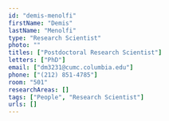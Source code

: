 ```yaml
---
id: "demis-menolfi"
firstName: "Demis"
lastName: "Menolfi"
type: "Research Scientist"
photo: ""
titles: ["Postdoctoral Research Scientist"]
letters: ["PhD"]
email: ["dm3231@cumc.columbia.edu"]
phone: ["(212) 851-4785"]
room: "501"
researchAreas: []
tags: ["People", "Research Scientist"]
urls: []
---
```

